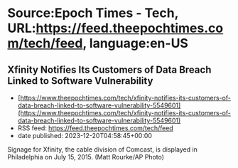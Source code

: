 # Source:Epoch Times - Tech, URL:https://feed.theepochtimes.com/tech/feed, language:en-US

## Xfinity Notifies Its Customers of Data Breach Linked to Software Vulnerability
 - [https://www.theepochtimes.com/tech/xfinity-notifies-its-customers-of-data-breach-linked-to-software-vulnerability-5549601](https://www.theepochtimes.com/tech/xfinity-notifies-its-customers-of-data-breach-linked-to-software-vulnerability-5549601)
 - RSS feed: https://feed.theepochtimes.com/tech/feed
 - date published: 2023-12-20T04:58:45+00:00

Signage for Xfinity, the cable division of Comcast, is displayed in Philadelphia on July 15, 2015. (Matt Rourke/AP Photo)

